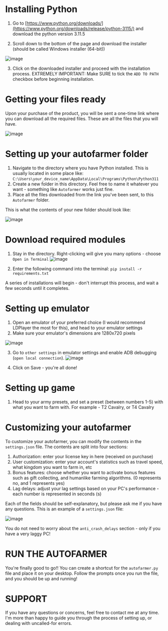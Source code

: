 # Installing Python
1. Go to [https://www.python.org/downloads/](https://www.python.org/downloads/release/python-3115/) and download the python version 3.11.5

2. Scroll down to the bottom of the page and download the installer (should be called Windows installer (64-bit))

![image](https://github.com/autofarmerman/autofarmerdocs/assets/168534703/a6bb964b-82b9-46de-aee5-f33b918fa8af)


3. Click on the downloaded installer and proceed with the installation process. EXTREMELY IMPORTANT: Make SURE to tick the `ADD TO PATH` checkbox before beginning installation.

# Getting your files ready
Upon your purchase of the product, you will be sent a one-time link where you can download all the required files. These are all the files that you will have. 

![image](https://github.com/autofarmerman/autofarmerdocs/assets/168534703/70ccb49a-6a5a-42d8-885f-063f89d15da8)



# Setting up your autofarmer folder
1. Navigate to the directory where you have Python installed. This is usually located in some place like: `C:\Users\your_device_name\AppData\Local\Programs\Python\Python311`
2. Create a new folder in this directory. Feel free to name it whatever you want - something like `Autofarmer` works just fine. 
3. Place all the files downloaded from the link you've been sent, to this `Autofarmer` folder.

This is what the contents of your new folder should look like:

![image](https://github.com/autofarmerman/autofarmerdocs/assets/168534703/32f638a8-2e4d-4069-817f-183c892ad4b1)

# Download required modules
1. Stay in the directory. Right-clicking will give you many options - choose `Open in Terminal`
![image](https://github.com/autofarmerman/autofarmerdocs/assets/168534703/51c13bcf-1cde-4aa4-8bb0-71e09492ddd4)

2. Enter the following command into the terminal: `pip install -r requirements.txt`

A series of installations will begin - don't interrupt this process, and wait a few seconds until it completes.

# Setting up emulator
1. Open an emulator of your preferred choice (I would recommend LDPlayer the most for this), and head to your emulator settings
2. Make sure your emulator's dimensions are 1280x720 pixels

![image](https://github.com/autofarmerman/autofarmerdocs/assets/168534703/825359b9-196e-4f6f-8dd2-1ab41c17666a)


3. Go to `other settings` in emulator settings and enable ADB debugging (`open local connection`).
![image](https://github.com/autofarmerman/autofarmerdocs/assets/168534703/10799706-0db8-4662-8638-ec2f5541453d)


4. Click on Save - you're all done!

# Setting up game
1. Head to your army presets, and set a preset (between numbers 1-5) with what you want to farm with. For example - T2 Cavalry, or T4 Cavalry

# Customizing your autofarmer
To customize your autofarmer, you can modify the contents in the `settings.json` file. The contents are split into four sections:
1. Authorization: enter your license key in here (received on purchase)
2. User customization: enter your account's statistics such as travel speed, what kingdom you want to farm in, etc 
3. Bonus features: choose whether you want to activate bonus features such as gift collecting, and humanlike farming algorithms. (0 represents no, and 1 represents yes)
4. Lag delays: adjust your lag settings based on your PC's performance - each number is represented in seconds (s)

Each of the fields should be self-explanatory, but please ask me if you have any questions. This is an example of a `settings.json` file:

![image](https://github.com/autofarmerman/autofarmerdocs/assets/168534703/6d447b41-4c2a-4884-842d-3ebebbd418a5)

You do not need to worry about the `anti_crash_delays` section - only if you have a very laggy PC!

# RUN THE AUTOFARMER
You're finally good to go!! You can create a shortcut for the `autofarmer.py` file and place it on your desktop. Follow the prompts once you run the file, and you should be up and running!

# SUPPORT
If you have any questions or concerns, feel free to contact me at any time. I'm more than happy to guide you through the process of setting up, or dealing with uncalled-for errors.


